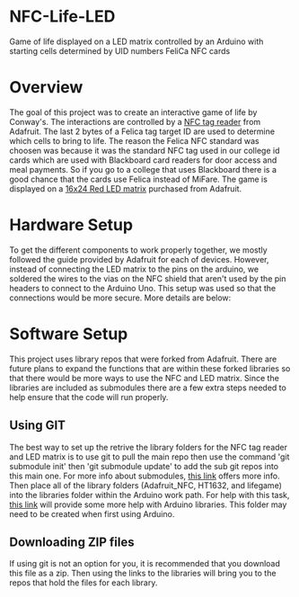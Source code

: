 NFC-Life-LED
============

Game of life displayed on a LED matrix controlled by an Arduino with starting cells 
determined by UID numbers FeliCa NFC cards 

# Overview
The goal of this project was to create an interactive game of life by Conway's. The 
interactions are controlled by a [NFC tag reader](http://www.adafruit.com/products/789) from Adafruit. The last 2 bytes of 
a Felica tag target ID are used to determine which cells to bring to life. The 
reason the Felica NFC standard was choosen was because it was the standard NFC 
tag used in our college id cards which are used with Blackboard card readers for
door access and meal payments. So if you go to a college that uses Blackboard 
there is a good chance that the cards use Felica instead of MiFare. The game is
displayed on a [16x24 Red LED matrix](http://www.adafruit.com/products/555) purchased from Adafruit. 

# Hardware Setup
To get the different components to work properly together, we mostly followed 
the guide provided by Adafruit for each of devices. However, instead of connecting the LED
matrix to the pins on the arduino, we soldered the wires to the vias on the NFC 
shield that aren't used by the pin headers to connect to the Arduino Uno. This setup
was used so that the connections would be more secure. More details are below:

# Software Setup
This project uses library repos that were forked from Adafruit. There are future 
plans to expand the functions that are within these forked libraries so that 
there would be more ways to use the NFC and LED matrix. Since the libraries are 
included as submodules there are a few extra steps needed to help ensure that the
code will run properly. 

## Using GIT
The best way to set up the retrive the library folders 
for the NFC tag reader and LED matrix is to use git to pull the main repo then 
use the command 'git submodule init' then 'git submodule update' to add the sub git
repos into this main one. For more info about submodules, 
[this link](http://www.git-scm.com/book/en/Git-Tools-Submodules) offers more info.
Then place all of the library folders (Adafruit_NFC, HT1632, and lifegame) into the libraries 
folder within the Arduino work path. For help with this task, [this link](http://arduino.cc/en/Hacking/Libraries#.UxAniOqPL3Y) will
provide some more help with Arduino libraries. This folder may need to be created when 
first using Arduino.

## Downloading ZIP files
If using git is not an option for you, it is recommended that you download this file as a zip.
Then using the links to the libraries will bring you to the repos that hold the files for each
library. 